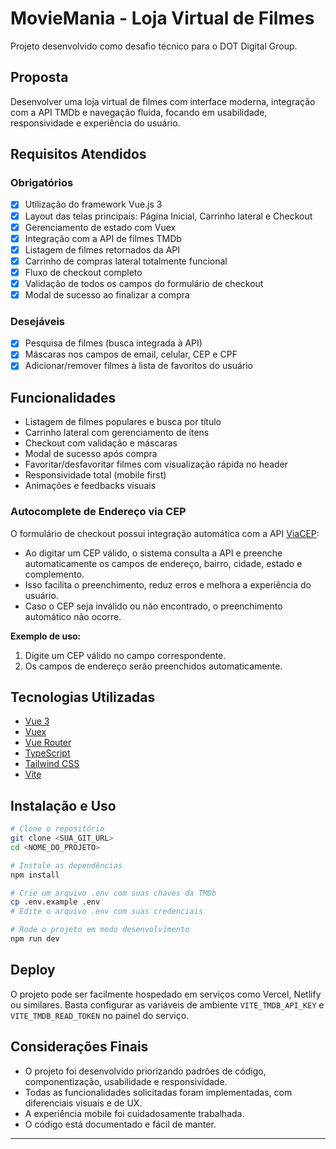 # MovieMania - Loja Virtual de Filmes

Projeto desenvolvido como desafio técnico para o DOT Digital Group.

## Proposta
Desenvolver uma loja virtual de filmes com interface moderna, integração com a API TMDb e navegação fluida, focando em usabilidade, responsividade e experiência do usuário.

## Requisitos Atendidos

### Obrigatórios
- [x] Utilização do framework Vue.js 3
- [x] Layout das telas principais: Página Inicial, Carrinho lateral e Checkout
- [x] Gerenciamento de estado com Vuex
- [x] Integração com a API de filmes TMDb
- [x] Listagem de filmes retornados da API
- [x] Carrinho de compras lateral totalmente funcional
- [x] Fluxo de checkout completo
- [x] Validação de todos os campos do formulário de checkout
- [x] Modal de sucesso ao finalizar a compra

### Desejáveis
- [x] Pesquisa de filmes (busca integrada à API)
- [x] Máscaras nos campos de email, celular, CEP e CPF
- [x] Adicionar/remover filmes à lista de favoritos do usuário

## Funcionalidades
- Listagem de filmes populares e busca por título
- Carrinho lateral com gerenciamento de itens
- Checkout com validação e máscaras
- Modal de sucesso após compra
- Favoritar/desfavoritar filmes com visualização rápida no header
- Responsividade total (mobile first)
- Animações e feedbacks visuais

### Autocomplete de Endereço via CEP

O formulário de checkout possui integração automática com a API [ViaCEP](https://viacep.com.br/):
- Ao digitar um CEP válido, o sistema consulta a API e preenche automaticamente os campos de endereço, bairro, cidade, estado e complemento.
- Isso facilita o preenchimento, reduz erros e melhora a experiência do usuário.
- Caso o CEP seja inválido ou não encontrado, o preenchimento automático não ocorre.

**Exemplo de uso:**
1. Digite um CEP válido no campo correspondente.
2. Os campos de endereço serão preenchidos automaticamente.

## Tecnologias Utilizadas
- [Vue 3](https://vuejs.org/)
- [Vuex](https://vuex.vuejs.org/)
- [Vue Router](https://router.vuejs.org/)
- [TypeScript](https://www.typescriptlang.org/)
- [Tailwind CSS](https://tailwindcss.com/)
- [Vite](https://vitejs.dev/)

## Instalação e Uso

```bash
# Clone o repositório
git clone <SUA_GIT_URL>
cd <NOME_DO_PROJETO>

# Instale as dependências
npm install

# Crie um arquivo .env com suas chaves da TMDb
cp .env.example .env
# Edite o arquivo .env com suas credenciais

# Rode o projeto em modo desenvolvimento
npm run dev
```

## Deploy
O projeto pode ser facilmente hospedado em serviços como Vercel, Netlify ou similares. Basta configurar as variáveis de ambiente `VITE_TMDB_API_KEY` e `VITE_TMDB_READ_TOKEN` no painel do serviço.

## Considerações Finais
- O projeto foi desenvolvido priorizando padrões de código, componentização, usabilidade e responsividade.
- Todas as funcionalidades solicitadas foram implementadas, com diferenciais visuais e de UX.
- A experiência mobile foi cuidadosamente trabalhada.
- O código está documentado e fácil de manter.


---


